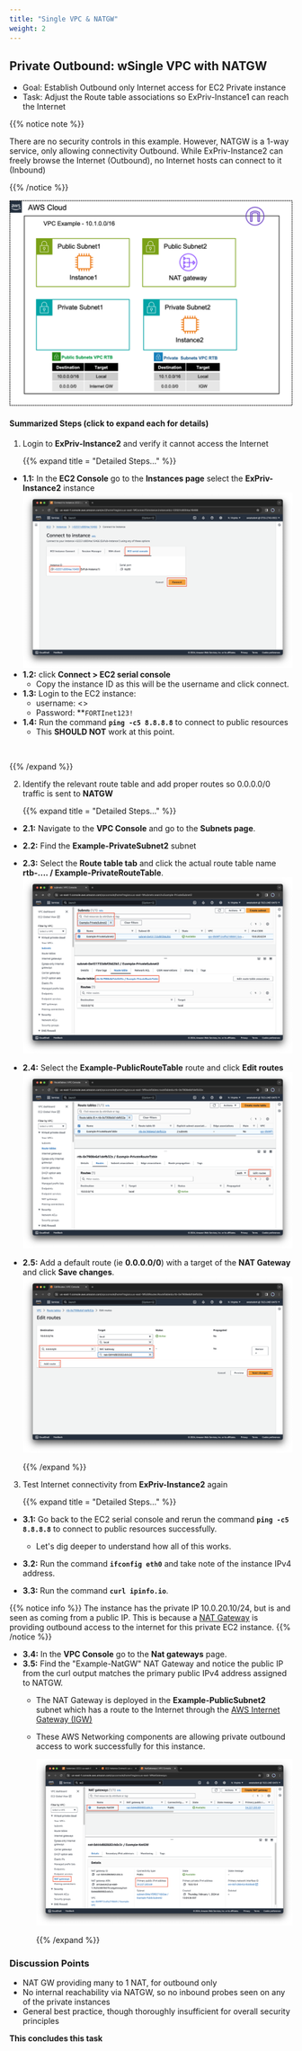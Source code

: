 ```yaml
---
title: "Single VPC & NATGW"
weight: 2
---
```



## Private Outbound: wSingle VPC with NATGW 
- Goal: Establish Outbound only Internet access for EC2 Private instance
- Task: Adjust the Route table associations so ExPriv-Instance1 can reach the Internet

{{% notice note %}} 

There are no security controls in this example.  However, NATGW is a 1-way service, only allowing connectivity Outbound.  While ExPriv-Instance2 can freely browse the Internet (Outbound), no Internet hosts can connect to it (Inbound)

{{% /notice %}}

![](image-vpc-example.png)

#### Summarized Steps (click to expand each for details)

1. Login to **ExPriv-Instance2** and verify it cannot access the Internet

    {{% expand title = "Detailed Steps..." %}}
- **1.1:** In the **EC2 Console** go to the **Instances page** select the **ExPriv-Instance2** instance
  ![](image-t1-4.png)
- **1.2:** click **Connect > EC2 serial console**
    - Copy the instance ID as this will be the username and click connect. 
- **1.3:** Login to the EC2 instance:
    - username: <<copied Instance ID from above>>
    - Password: **`FORTInet123!`
- **1.4:** Run the command **`ping -c5 8.8.8.8`** to connect to public resources
  - This **SHOULD NOT** work at this point.

![]()

   {{% /expand %}}

2. Identify the relevant route table and add proper routes so 0.0.0.0/0 traffic is sent to **NATGW** 

    {{% expand title = "Detailed Steps..." %}}

- **2.1:** Navigate to the **VPC Console** and go to the **Subnets page**.
- **2.2:** Find the **Example-PrivateSubnet2** subnet
- **2.3:** Select the **Route table tab** and click the actual route table name **rtb-.... / Example-PrivateRouteTable**.
  ![](image-t2-1.png)
- **2.4:** Select the **Example-PublicRouteTable** route and click **Edit routes**
  ![](image-t2-2.png)
- **2.5:** Add a default route (ie **0.0.0.0/0**) with a target of the **NAT Gateway** and click **Save changes**.
  ![](image-t2-3.png)

    {{% /expand %}}

3. Test Internet connectivity from **ExPriv-Instance2** again

    {{% expand title = "Detailed Steps..." %}}

- **3.1:** Go back to the EC2 serial console and rerun the command **`ping -c5 8.8.8.8`** to connect to public resources successfully. 

  - Let's dig deeper to understand how all of this works. 
- **3.2:** Run the command **`ifconfig eth0`** and take note of the instance IPv4 address. 
- **3.3:** Run the command **`curl ipinfo.io`**.

{{% notice info %}}
The instance has the private IP 10.0.20.10/24, but is and seen as coming from a public IP. This is because a [NAT Gateway](https://docs.aws.amazon.com/vpc/latest/userguide/vpc-nat-gateway.html) is providing outbound access to the internet for this private EC2 instance.
{{% /notice %}}

- **3.4:** In the **VPC Console** go to the **Nat gateways** page. 
- **3.5:** Find the "Example-NatGW" NAT Gateway and notice the public IP from the curl output matches the primary public IPv4 address assigned to NATGW. 
  - The NAT Gateway is deployed in the **Example-PublicSubnet2** subnet which has a route to the Internet through the [AWS Internet Gateway (IGW)](https://docs.aws.amazon.com/vpc/latest/userguide/VPC_Internet_Gateway.html)
  - These AWS Networking components are allowing private outbound access to work successfully for this instance.

    ![](image-t2-4.png)

    {{% /expand %}}

### Discussion Points
- NAT GW providing many to 1 NAT, for outbound only
- No internal reachability via NATGW, so no inbound probes seen on any of the private instances 
- General best practice, though thoroughly insufficient for overall security principles
  
**This concludes this task**
